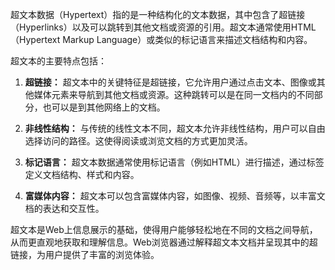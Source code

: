 超文本数据（Hypertext）指的是一种结构化的文本数据，其中包含了超链接（Hyperlinks）以及可以跳转到其他文档或资源的引用。超文本通常使用HTML（Hypertext Markup Language）或类似的标记语言来描述文档结构和内容。

超文本的主要特点包括：

1. **超链接：** 超文本中的关键特征是超链接，它允许用户通过点击文本、图像或其他媒体元素来导航到其他文档或资源。这种跳转可以是在同一文档内的不同部分，也可以是到其他网络上的文档。

2. **非线性结构：** 与传统的线性文本不同，超文本允许非线性结构，用户可以自由选择访问的路径。这使得阅读或浏览文档的方式更加灵活。

3. **标记语言：** 超文本数据通常使用标记语言（例如HTML）进行描述，通过标签定义文档结构、样式和内容。

4. **富媒体内容：** 超文本可以包含富媒体内容，如图像、视频、音频等，以丰富文档的表达和交互性。

超文本是Web上信息展示的基础，使得用户能够轻松地在不同的文档之间导航，从而更直观地获取和理解信息。Web浏览器通过解释超文本文档并呈现其中的超链接，为用户提供了丰富的浏览体验。